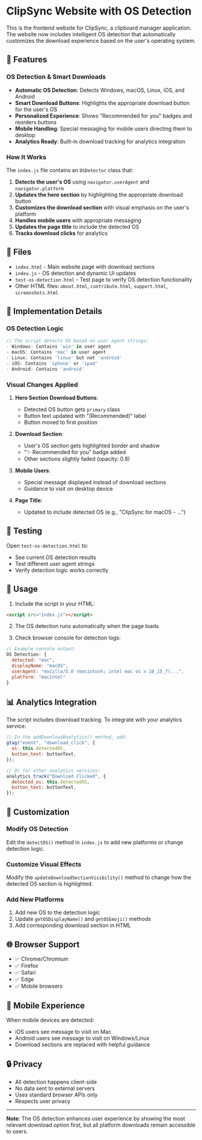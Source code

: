 # ClipSync Website with OS Detection

This is the frontend website for ClipSync, a clipboard manager application. The website now includes intelligent OS detection that automatically customizes the download experience based on the user's operating system.

## 🚀 Features

### OS Detection & Smart Downloads

- **Automatic OS Detection**: Detects Windows, macOS, Linux, iOS, and Android
- **Smart Download Buttons**: Highlights the appropriate download button for the user's OS
- **Personalized Experience**: Shows "Recommended for you" badges and reorders buttons
- **Mobile Handling**: Special messaging for mobile users directing them to desktop
- **Analytics Ready**: Built-in download tracking for analytics integration

### How It Works

The `index.js` file contains an `OSDetector` class that:

1. **Detects the user's OS** using `navigator.userAgent` and `navigator.platform`
2. **Updates the hero section** by highlighting the appropriate download button
3. **Customizes the download section** with visual emphasis on the user's platform
4. **Handles mobile users** with appropriate messaging
5. **Updates the page title** to include the detected OS
6. **Tracks download clicks** for analytics

## 📁 Files

- `index.html` - Main website page with download sections
- `index.js` - OS detection and dynamic UI updates
- `test-os-detection.html` - Test page to verify OS detection functionality
- Other HTML files: `about.html`, `contribute.html`, `support.html`, `screenshots.html`

## 🔧 Implementation Details

### OS Detection Logic

```javascript
// The script detects OS based on user agent strings:
- Windows: Contains 'win' in user agent
- macOS: Contains 'mac' in user agent
- Linux: Contains 'linux' but not 'android'
- iOS: Contains 'iphone' or 'ipad'
- Android: Contains 'android'
```

### Visual Changes Applied

1. **Hero Section Download Buttons**:

   - Detected OS button gets `primary` class
   - Button text updated with "(Recommended)" label
   - Button moved to first position

2. **Download Section**:

   - User's OS section gets highlighted border and shadow
   - "✨ Recommended for you" badge added
   - Other sections slightly faded (opacity: 0.8)

3. **Mobile Users**:

   - Special message displayed instead of download sections
   - Guidance to visit on desktop device

4. **Page Title**:
   - Updated to include detected OS (e.g., "ClipSync for macOS - ...")

## 🧪 Testing

Open `test-os-detection.html` to:

- See current OS detection results
- Test different user agent strings
- Verify detection logic works correctly

## 🚀 Usage

1. Include the script in your HTML:

```html
<script src="index.js"></script>
```

2. The OS detection runs automatically when the page loads

3. Check browser console for detection logs:

```javascript
// Example console output:
OS Detection: {
  detected: "mac",
  displayName: "macOS",
  userAgent: "mozilla/5.0 (macintosh; intel mac os x 10_15_7)...",
  platform: "macintel"
}
```

## 📊 Analytics Integration

The script includes download tracking. To integrate with your analytics service:

```javascript
// In the addDownloadAnalytics() method, add:
gtag("event", "download_click", {
  os: this.detectedOS,
  button_text: buttonText,
});

// Or for other analytics services:
analytics.track("Download Clicked", {
  detected_os: this.detectedOS,
  button_text: buttonText,
});
```

## 🎨 Customization

### Modify OS Detection

Edit the `detectOS()` method in `index.js` to add new platforms or change detection logic.

### Customize Visual Effects

Modify the `updateDownloadSectionVisibility()` method to change how the detected OS section is highlighted.

### Add New Platforms

1. Add new OS to the detection logic
2. Update `getOSDisplayName()` and `getOSEmoji()` methods
3. Add corresponding download section in HTML

## 🌐 Browser Support

- ✅ Chrome/Chromium
- ✅ Firefox
- ✅ Safari
- ✅ Edge
- ✅ Mobile browsers

## 📱 Mobile Experience

When mobile devices are detected:

- iOS users see message to visit on Mac
- Android users see message to visit on Windows/Linux
- Download sections are replaced with helpful guidance

## 🔒 Privacy

- All detection happens client-side
- No data sent to external servers
- Uses standard browser APIs only
- Respects user privacy

---

**Note**: The OS detection enhances user experience by showing the most relevant download option first, but all platform downloads remain accessible to users.
